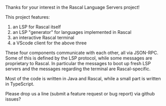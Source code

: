 Thanks for your interest in the Rascal Language Servers project!

This project features:

1. an LSP for Rascal itself
2. an LSP "generator" for languages implemented in Rascal
3. an interactive Rascal terminal
4. a VScode client for the above three

These four components communicate with each other, all
via JSON-RPC. Some of this is defined by the LSP protocol,
while some messages are proprietary to Rascal. In particular
the messages to boot up fresh LSP servers and the messages
regarding the terminal are Rascal-specific.

Most of the code is written in Java and Rascal, while a
small part is written in TypeScript.

Please drop us a line (submit a feature request or bug report)
via github issues?
